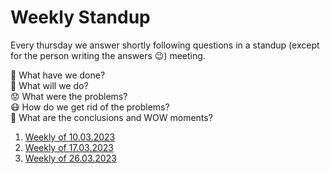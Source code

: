 # Weekly Standup

Every thursday we answer shortly following questions in a standup (except for the person writing the answers 😉) meeting.

📜 What have we done?<br>
🔮 What will we do?<br>
😟 What were the problems?<br>
😷 How do we get rid of the problems?<br>
🤯 What are the conclusions and WOW moments?<br>

1. [Weekly of 10.03.2023](weekly/23_10_03.md)
2. [Weekly of 17.03.2023](weekly/23_17_03.md)
3. [Weekly of 26.03.2023](weekly/23_26_03.md)
